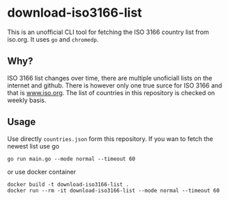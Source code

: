 # download-iso3166-list
This is an unofficial CLI tool for fetching the ISO 3166 country list from iso.org. It uses `go` and `chromedp`.

## Why?
ISO 3166 list changes over time, there are multiple unoficiall lists on the internet and github. There is however only one true surce for ISO 3166 and that is www.iso.org. The list of countries in this repository is checked on weekly basis. 

## Usage
Use directly `countries.json` form this repository. If you wan to fetch the newest list use go
```
go run main.go --mode normal --timeout 60
```
or use docker container
```
docker build -t download-iso3166-list .
docker run --rm -it download-iso3166-list --mode normal --timeout 60
```